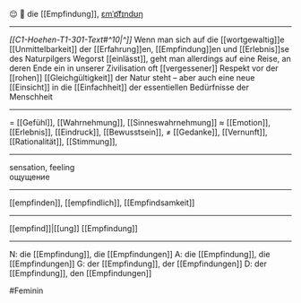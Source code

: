 😌 🔴 die [[Empfindung]], [ɛmˈp͡fɪndʊŋ](https://youglish.com/pronounce/Empfindung/german)

---
*[[C1-Hoehen-T1-301-Text#^10|^]]* Wenn man sich auf die [[wortgewaltig]]e [[Unmittelbarkeit]] der [[Erfahrung]]en, [[Empfindung]]en und [[Erlebnis]]se des Naturpilgers Wegorst [[einlässt]], geht man allerdings auf eine Reise, an deren Ende ein in unserer Zivilisation oft [[vergessener]] Respekt vor der [[rohen]] [[Gleichgültigkeit]] der Natur steht – aber auch eine neue [[Einsicht]] in die [[Einfachheit]] der essentiellen Bedürfnisse der Menschheit

---
= [[Gefühl]], [[Wahrnehmung]], [[Sinneswahrnehmung]]
≈ [[Emotion]], [[Erlebnis]], [[Eindruck]], [[Bewusstsein]],
≠ [[Gedanke]], [[Vernunft]], [[Rationalität]],  [[Stimmung]],

---
sensation, feeling  
ощущение

---
[[empfinden]], [[empfindlich]], [[Empfindsamkeit]]

---
[[empfind]]|[[ung]]
[[Empfindung]]


---
N: die [[Empfindung]], die [[Empfindungen]]
A: die [[Empfindung]], die [[Empfindungen]]
G: der [[Empfindung]], der [[Empfindungen]]
D: der [[Empfindung]], den [[Empfindungen]]

#Feminin 